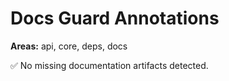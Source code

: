 # Docs Guard Annotations

**Areas:** api, core, deps, docs

✅ No missing documentation artifacts detected.
